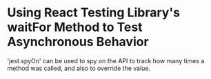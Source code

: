 # Using React Testing Library's waitFor Method to Test Asynchronous Behavior

<TimeStamp start="0:55" end="1:10">

'jest.spyOn' can be used to spy on the API to track how many times a method was called, and also to override the value.

</TimeStamp>
